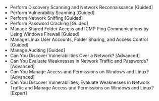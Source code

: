 - Perform Discovery Scanning and Network Reconnaissance [Guided]
- Perform Vulnerability Scanning [Guided]
- Perform Network Sniffing [Guided]
- Perform Password Cracking [Guided]
- Manage Shared Folder Access and ICMP Ping Communications by Using Windows Firewall  [Guided]
- Manage Linux User Accounts, Folder Sharing, and Access Control [Guided]
- Manage Auditing [Guided]
- Can You Discover Vulnerabilities Over a Network? [Advanced]
- Can You Evaluate Weaknesses in Network Traffic and Passwords? [Advanced]
- Can You Manage Access and Permissions on Windows and Linux? [Advanced]
- Can You Discover Vulnerabilities, Evaluate Weaknesses in Network Traffic and Manage Access and Permissions on Windows and Linux? [Expert]
